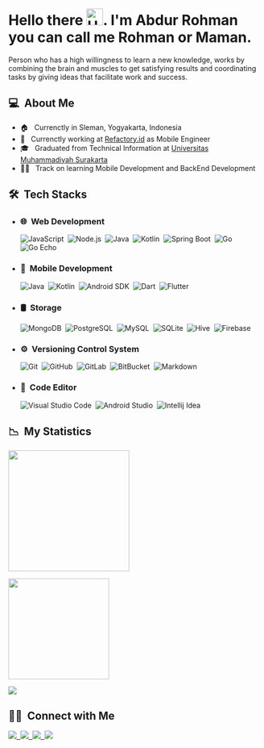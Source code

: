 # Hello there <img alt="Hello" src="https://raw.githubusercontent.com/MartinHeinz/MartinHeinz/master/wave.gif" width="33px">. I'm Abdur Rohman you can call me Rohman or Maman.

Person who has a high willingness to learn a new knowledge, works by combining the brain and muscles to get satisfying results and coordinating tasks by giving ideas that facilitate work and success.

## **💻 &nbsp;About Me**

- 🏠 &nbsp; Currenctly in Sleman, Yogyakarta, Indonesia
- 🏢 &nbsp; Currenctly working at [Refactory.id](https://refactory.id/) as Mobile Engineer
- 🎓 &nbsp; Graduated from Technical Information at [Universitas Muhammadiyah Surakarta](https://www.ums.ac.id/en/home/)
- 👨‍💻 &nbsp; Track on learning Mobile Development and BackEnd Development

## **🛠 &nbsp;Tech Stacks**

- ### 🌐 &nbsp;Web Development

  ![JavaScript](https://img.shields.io/badge/-JavaScript-555555?style=for-the-badge&logo=javascript)&nbsp;
  ![Node.js](https://img.shields.io/badge/-Node%20js-555555?style=for-the-badge&logo=node.js)&nbsp;
  ![Java](https://img.shields.io/badge/-Java-555555?style=for-the-badge&logo=java&logoColor=50c6fc)&nbsp;
  ![Kotlin](https://img.shields.io/badge/-Kotlin-555555?style=for-the-badge&logo=kotlin&logoColor=FF6D0A)&nbsp;
  ![Spring Boot](https://img.shields.io/badge/-Spring%20Boot-555555?style=for-the-badge&logo=spring&logoColor=6DB33F)&nbsp;
  ![Go](https://img.shields.io/badge/-Go-555555?style=for-the-badge&logo=go)&nbsp;
  ![Go Echo](https://img.shields.io/badge/-Go%20Echo-555555?style=for-the-badge)&nbsp;

- ### 📱 &nbsp;Mobile Development

  ![Java](https://img.shields.io/badge/-Java-555555?style=for-the-badge&logo=java&logoColor=50c6fc)&nbsp;
  ![Kotlin](https://img.shields.io/badge/-Kotlin-555555?style=for-the-badge&logo=kotlin&logoColor=FF6D0A)&nbsp;
  ![Android SDK](https://img.shields.io/badge/-Android%20SDK-555555?style=for-the-badge&logo=android)&nbsp;
  ![Dart](https://img.shields.io/badge/-Dart-555555?style=for-the-badge&logo=dart&logoColor=2CB6F6)&nbsp;
  ![Flutter](https://img.shields.io/badge/-Flutter-555555?style=for-the-badge&logo=flutter&logoColor=2CB6F6)&nbsp;

- ### 🛢 &nbsp;Storage

  ![MongoDB](https://img.shields.io/badge/-MongoDB-555555?style=for-the-badge&logo=mongodb)&nbsp;
  ![PostgreSQL](https://img.shields.io/badge/-PostgreSQL-555555?style=for-the-badge&logo=postgresql&logoColor=2683FF)&nbsp;
  ![MySQL](https://img.shields.io/badge/-MySQL-555555?style=for-the-badge&logo=mysql&logoColor=2CB6F6)&nbsp;
  ![SQLite](https://img.shields.io/badge/-SQLite-555555?style=for-the-badge&logo=sqlite)&nbsp;
  ![Hive](https://img.shields.io/badge/-Hive-555555?style=for-the-badge&logo=hive)&nbsp;
  ![Firebase](https://img.shields.io/badge/-Firebase-555555?style=for-the-badge&logo=firebase)&nbsp;

- ### ⚙️ &nbsp;Versioning Control System

  ![Git](https://img.shields.io/badge/-Git-555555?style=for-the-badge&logo=git)&nbsp;
  ![GitHub](https://img.shields.io/badge/-GitHub-555555?style=for-the-badge&logo=github)&nbsp;
  ![GitLab](https://img.shields.io/badge/-GitLab-555555?style=for-the-badge&logo=gitlab)&nbsp;
  ![BitBucket](https://img.shields.io/badge/-BitBucket-555555?style=for-the-badge&logo=bitbucket&logoColor=2683FF)&nbsp;
  ![Markdown](https://img.shields.io/badge/-Markdown-555555?style=for-the-badge&logo=markdown)&nbsp;

- ### 🔧 &nbsp;Code Editor

  ![Visual Studio Code](https://img.shields.io/badge/-Visual%20Studio%20Code-555555?style=for-the-badge&logo=visual-studio-code&logoColor=007ACC)&nbsp;
  ![Android Studio](https://img.shields.io/badge/-Android%20Studio-555555?style=for-the-badge&logo=android-studio)&nbsp;
  ![Intellij Idea](https://img.shields.io/badge/-Intellij%20Idea-555555?style=for-the-badge&logo=intellij-idea)&nbsp;

## **📉 &nbsp;My Statistics**

<p>
<a href="https://github.com/abdur-rohman">
  <img height="240em" src="https://github-readme-stats.vercel.app/api?username=abdur-rohman&show_icons=true" />
    
<div>
  <img height="200em" src="https://github-readme-stats-eight-theta.vercel.app/api/top-langs/?username=abdur-rohman&layout=compact" />
</a>
</p>

![](https://komarev.com/ghpvc/?username=abdur-rohman&label=PROFILE+VIEWS)

## **🤝🏻 &nbsp;Connect with Me**

<a href="https://www.linkedin.com/in/abdur-rohman-2b1455140/"><img src="https://img.shields.io/badge/-Abdur%20Rohman-0966C2?style=social&logo=Linkedin"/>&nbsp;
<a href="mailto:abdur.rohman2883@gmail.com"><img src="https://img.shields.io/badge/-abdur.rohman2883@gmail.com-D14836?style=social&logo=gmail&logoColor=F14236"/>&nbsp;
<a href="https://www.instagram.com/abdur_rohman.dev"><img src="https://img.shields.io/badge/-Abdur%20Rohman-D14836?style=social&logo=instagram&logoColor=000000"/>&nbsp;
<a href="https://www.facebook.com/abdur.rohman2883"><img src="https://img.shields.io/badge/-Abdur%20Rohman-D14836?style=social&logo=facebook&logoColor=0B88EF"/>
